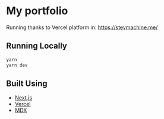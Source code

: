 # My portfolio

Running thanks to Vercel platform in: <https://stevmachine.me/>

## Running Locally

```bash
yarn
yarn dev
```

## Built Using

- [Next.js](https://nextjs.org/)
- [Vercel](https://vercel.com)
- [MDX](https://github.com/mdx-js/mdx)
